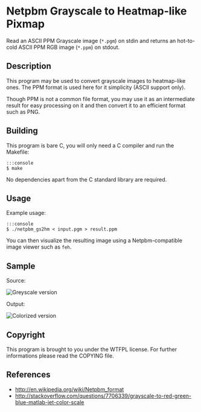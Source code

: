 # Netpbm Grayscale to Heatmap-like Pixmap

Read an ASCII PPM Grayscale image (`*.pgm`) on stdin and returns an hot-to-cold
ASCII PPM RGB image (`*.ppm`) on stdout.

## Description

This program may be used to convert grayscale images to heatmap-like ones. The
PPM format is used here for it simplicity (ASCII support only).

Though PPM is not a common file format, you may use it as an intermediate
result for easy processing on it and then convert it to an efficient format
such as PNG.

## Building

This program is bare C, you will only need a C compiler and run the Makefile:

    :::console
    $ make

No dependencies apart from the C standard library are required.

## Usage

Example usage:

    :::console
    $ ./netpbm_gs2hm < input.pgm > result.ppm

You can then visualize the resulting image using a Netpbm-compatible image
viewer such as `feh`.

## Sample

Source:

![Greyscale version](https://i.imgur.com/DRZ9uwC.png)

Output:

![Colorized version](https://i.imgur.com/ZN129Tw.png)

## Copyright

This program is brought to you under the WTFPL license. For further
informations please read the COPYING file.

## References

 - <http://en.wikipedia.org/wiki/Netpbm_format>
 - <http://stackoverflow.com/questions/7706339/grayscale-to-red-green-blue-matlab-jet-color-scale>

